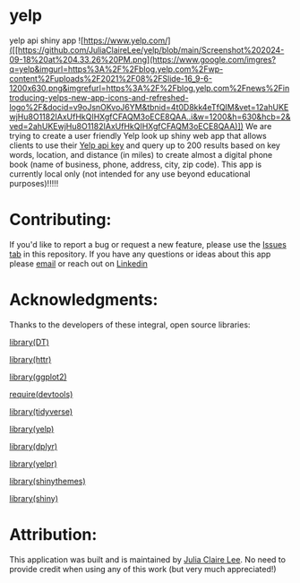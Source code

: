 # yelp
yelp api shiny app
![https://www.yelp.com/]([[https://github.com/JuliaClaireLee/yelp/blob/main/Screenshot%202024-09-18%20at%204.33.26%20PM.png](https://www.google.com/imgres?q=yelp&imgurl=https%3A%2F%2Fblog.yelp.com%2Fwp-content%2Fuploads%2F2021%2F08%2FSlide-16_9-6-1200x630.png&imgrefurl=https%3A%2F%2Fblog.yelp.com%2Fnews%2Fintroducing-yelps-new-app-icons-and-refreshed-logo%2F&docid=v9oJsnOKvoJ6YM&tbnid=4t0D8kk4eTfQIM&vet=12ahUKEwjHu8O1182IAxUfHkQIHXgfCFAQM3oECE8QAA..i&w=1200&h=630&hcb=2&ved=2ahUKEwjHu8O1182IAxUfHkQIHXgfCFAQM3oECE8QAA)])
We are trying to create a user friendly Yelp look up shiny web app that allows clients to use their [Yelp api key](https://www.yelp.com/developers/documentation/v3/get_started) and query up to 200 results based on key words, location, and distance (in miles) to create almost a digital phone book (name of business, phone, address, city, zip code).  This app is currently local only  (not intended for any use beyond educational purposes)!!!!!

# Contributing:

If you'd like to report a bug or request a new feature, please use the [Issues tab](https://github.com/JuliaClaireLee/yelp/issues) in this repository.
If you have any questions or ideas about this app please [email](mailto:julialee64@gmail.com?subject=[GitHub]%20Source%20Han%20Sans) or reach out on [Linkedin](https://www.linkedin.com/in/julia-lee-5201b0156/)


# Acknowledgments:


Thanks to the developers of these integral, open source libraries:



[library(DT)](https://github.com/rstudio/DT)

[library(httr)](https://github.com/r-lib/httr)


[library(ggplot2)](https://github.com/tidyverse/ggplot2)


[require(devtools) ](https://github.com/r-lib/devtools)


[library(tidyverse) ](https://github.com/tidyverse/tidyverse)


[library(yelp)](https://github.com/richierocks/yelp) 


[library(dplyr)](https://github.com/tidyverse/dplyr)

[library(yelpr)](https://github.com/OmaymaS/yelpr)

[library(shinythemes)](https://github.com/rstudio/shinythemes)

[library(shiny)](https://github.com/rstudio/shiny)


# Attribution:

This application was built and is maintained by [Julia Claire Lee](https://github.com/JuliaClaireLee). No need to provide credit when using any of this work (but very much appreciated!)



